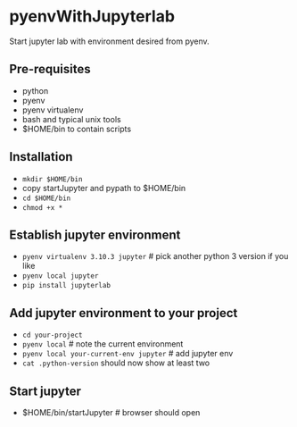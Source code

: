# pyenvWithJupyterlab
Start jupyter lab with environment desired from pyenv.

## Pre-requisites
* python
* pyenv
* pyenv virtualenv
* bash and typical unix tools
* $HOME/bin to contain scripts

## Installation
* `mkdir $HOME/bin`
* copy startJupyter and pypath to $HOME/bin
* `cd $HOME/bin`
* `chmod +x *`

## Establish jupyter environment
* `pyenv virtualenv 3.10.3 jupyter` # pick another python 3 version if you like
* `pyenv local jupyter`
* `pip install jupyterlab`

## Add jupyter environment to your project
* `cd your-project`
* `pyenv local`  # note the current environment
* `pyenv local your-current-env jupyter`  # add jupyter env
* `cat .python-version` should now show at least two

## Start jupyter
* $HOME/bin/startJupyter  # browser should open
